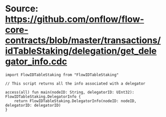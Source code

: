 # Source: https://github.com/onflow/flow-core-contracts/blob/master/transactions/idTableStaking/delegation/get_delegator_info.cdc

```
import FlowIDTableStaking from "FlowIDTableStaking"

// This script returns all the info associated with a delegator

access(all) fun main(nodeID: String, delegatorID: UInt32): FlowIDTableStaking.DelegatorInfo {
    return FlowIDTableStaking.DelegatorInfo(nodeID: nodeID, delegatorID: delegatorID)
}
```